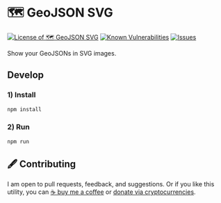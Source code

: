 # 🗺️ GeoJSON SVG

<!--Badges-->

[![License of 🗺️ GeoJSON SVG](https://img.shields.io/github/license/hejny/geojson-svg.svg?style=flat)](https://github.com/hejny/geojson-svg/blob/master/LICENSE)
[![Known Vulnerabilities](https://snyk.io/test/github/hejny/geojson-svg/badge.svg)](https://snyk.io/test/github/hejny/geojson-svg)
[![Issues](https://img.shields.io/github/issues/hejny/geojson-svg.svg?style=flat)](https://github.com/hejny/geojson-svg/issues)

<!--/Badges-->

Show your GeoJSONs in SVG images.

## Develop


### 1) Install

```bash
npm install
```

### 2) Run

```bash
npm run
```



<!--Contributing-->

## 🖋️ Contributing

I am open to pull requests, feedback, and suggestions. Or if you like this utility, you can [☕ buy me a coffee](https://www.buymeacoffee.com/hejny) or [donate via cryptocurrencies](https://github.com/hejny/hejny/blob/main/documents/crypto.md).

<!--/Contributing-->